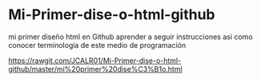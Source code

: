 # Mi-Primer-dise-o-html-github
mi primer diseño html en Github aprender a seguir instrucciones  asi como conocer terminología de este medio de programación   

https://rawgit.com/JCALR01/Mi-Primer-dise-o-html-github/master/mi%20primer%20dise%C3%B1o.html

